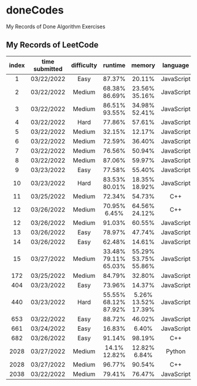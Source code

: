 # doneCodes

My Records of Done Algorithm Exercises

## My Records of LeetCode

| index | time submitted | difficulty |          runtime           |           memory           |  language  |
| :---: | :------------: | :--------: | :------------------------: | :------------------------: | :--------: |
|   1   |   03/22/2022   |    Easy    |           87.37%           |           20.11%           | JavaScript |
|   2   |   03/22/2022   |   Medium   |      68.38%<br>86.69%      |      23.56%<br>35.16%      | JavaScript |
|   3   |   03/22/2022   |   Medium   |      86.51%<br>93.55%      |      34.98%<br>52.41%      | JavaScript |
|   4   |   03/22/2022   |    Hard    |           77.86%           |           57.61%           | JavaScript |
|   5   |   03/22/2022   |   Medium   |           32.15%           |           12.17%           | JavaScript |
|   6   |   03/22/2022   |   Medium   |           72.59%           |           36.40%           | JavaScript |
|   7   |   03/22/2022   |   Medium   |           76.56%           |           50.94%           | JavaScript |
|   8   |   03/22/2022   |   Medium   |           87.06%           |           59.97%           | JavaScript |
|   9   |   03/23/2022   |    Easy    |           77.58%           |           55.40%           | JavaScript |
|  10   |   03/23/2022   |    Hard    |      83.53%<br>80.01%      |      18.35%<br>18.92%      | JavaScript |
|  11   |   03/25/2022   |   Medium   |           72.34%           |           54.73%           |    C++     |
|  12   |   03/26/2022   |   Medium   |      70.95%<br>6.45%       |      64.56%<br>24.12%      |    C++     |
|  12   |   03/26/2022   |   Medium   |           91.03%           |           60.55%           | JavaScript |
|  13   |   03/26/2022   |    Easy    |           78.97%           |           47.74%           | JavaScript |
|  14   |   03/26/2022   |    Easy    |           62.48%           |           14.61%           | JavaScript |
|  15   |   03/27/2022   |   Medium   | 33.48%<br>79.11%<br>65.03% | 55.29%<br>53.75%<br>55.86% | JavaScript |
|  172  |   03/25/2022   |   Medium   |           84.79%           |           32.80%           | JavaScript |
|  404  |   03/23/2022   |    Easy    |           73.96%           |           14.37%           | JavaScript |
|  440  |   03/23/2022   |    Hard    | 55.55%<br>68.12%<br>87.92% | 5.26%<br>13.52%<br>17.39%  | JavaScript |
|  653  |   03/22/2022   |    Easy    |           88.72%           |           46.02%           | JavaScript |
|  661  |   03/24/2022   |    Easy    |           16.83%           |           6.40%            | JavaScript |
|  682  |   03/26/2022   |    Easy    |           91.14%           |           98.19%           |    C++     |
| 2028  |   03/27/2022   |   Medium   |      14.1%<br>12.82%       |      12.82%<br>6.84%       |   Python   |
| 2028  |   03/27/2022   |   Medium   |           96.77%           |           90.54%           |    C++     |
| 2038  |   03/22/2022   |   Medium   |           79.41%           |           76.47%           | JavaScript |
